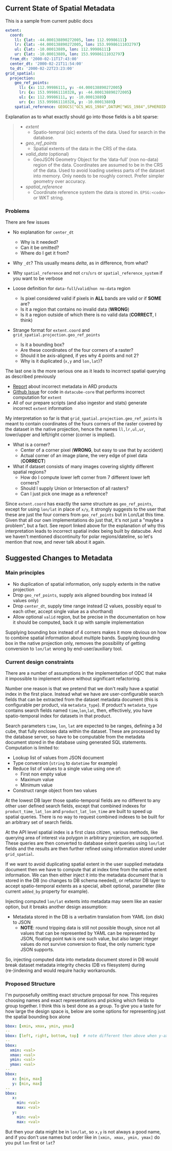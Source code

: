 ## Current State of Spatial Metadata

This is a sample from current public docs

```yaml
extent:
  coord:
    ll: {lat: -44.000138890272005, lon: 112.99986111}
    lr: {lat: -44.000138890272005, lon: 153.99986111032797}
    ul: {lat: -10.00013889, lon: 112.99986111}
    ur: {lat: -10.00013889, lon: 153.99986111032797}
  from_dt: '2000-02-11T17:43:00'
  center_dt: '2000-02-21T11:54:00'
  to_dt: '2000-02-22T23:23:00'
grid_spatial:
  projection:
    geo_ref_points:
      ll: {x: 112.99986111, y: -44.000138890272005}
      lr: {x: 153.999861110328, y: -44.000138890272005}
      ul: {x: 112.99986111, y: -10.00013889}
      ur: {x: 153.999861110328, y: -10.00013889}
    spatial_reference: GEOGCS["GCS_WGS_1984",DATUM["WGS_1984",SPHEROID["WGS_84",6378137.0,298.257223563]],PRIMEM["Greenwich",0.0],UNIT["degree",0.0174532925199433],AUTHORITY["EPSG","4326"]]
```

Explanation as to what exactly should go into those fields is a bit sparse:

>- *extent*
>   - Spatio-tempral (sic) extents of the data. Used for search in the database.
>- *geo_ref_points*
>   - Spatial extents of the data in the CRS of the data.
>- *valid_data* (optional)
>   - GeoJSON Geometry Object for the ‘data-full’ (non no-data) region of the data. Coordinates are assumed to be in the CRS of the data. Used to avoid loading useless parts of the dataset into memory. Only needs to be roughly correct. Prefer simpler geometry over accuracy.
>- *spatial_reference*
>   - Coordinate reference system the data is stored in. `EPSG:<code>` or WKT string.

### Problems

There are few issues

- No explanation for `center_dt`
   - Why is it needed?
   - Can it be omitted?
   - Where do I get it from?

- Why `_dt`? This usually means *delta*, as in difference, from what?

- Why `spatial_reference` and not `crs`/`srs` or `spatial_reference_system` if you want to be verbose

- Loose definition for `data-full`/`valid`/`non no-data` region
   - Is pixel considered valid if pixels in **ALL**  bands are valid or if **SOME** are?
   - Is it a region that contains no invalid data (**WRONG**)
   - Is it a region outside of which there is no valid data (**CORRECT**, I think)

- Strange format for `extent.coord` and `grid_spatial.projection.geo_ref_points`
   - Is it a bounding box?
   - Are these coordinates of the four corners of a raster?
   - Should it be axis-aligned, if yes why 4 points and not 2?
   - Why is it duplicated (`x,y` and `lon,lat`)?

The last one is the more serious one as it leads to incorrect spatial querying as described previously

- [Report](https://s3-ap-southeast-2.amazonaws.com/ga-aws-dea-dev-users/u60936/Datacube-Spatial-Query-Problem.html) about incorrect metadata in ARD products
- [Github Issue](https://github.com/opendatacube/datacube-core/issues/537) for code in `datacube-core` that performs incorrect computation for `extent`
- All of our prepare scripts (and also ingestor and stats) generate incorrect `extent` information

My interpretation so far is that `grid_spatial.projection.geo_ref_points` is meant to contain coordinates of the fours corners of the raster covered by the dataset in the native projection, hence the names `ll,lr,ul,ur`, lower/upper and left/right corner (corner is implied).

- What is a corner?
  - Center of a corner pixel (**WRONG**, but easy to use that by accident)
  - Actual corner of an image plane, the very edge of pixel data (**CORRECT**)
- What if dataset consists of many images covering slightly different spatial regions?
  - How do I compute lower left corner from 7 different lower left corners?
  - Should I supply Union or Intersection of all rasters?
  - Can I just pick one image as a reference?

Since `extent.coord` has exactly the same structure as `geo_ref_points`, except for using `lon/lat` in place of `x/y`, it strongly suggests to the user that these are just the four corners from `geo_ref_points` but in Lon/Lat this time. Given that all our own implementations do just that, it's not just a "maybe a problem", but a fact. See report linked above for the explanation of why this interpretation leads to incorrect spatial index being built by datacube. And we haven't mentioned discontinuity for polar regions/dateline, so let's mention that now, and never talk about it again.


## Suggested Changes to Metadata

### Main principles

- No duplication of spatial information, only supply extents in the native projection
- Drop `geo_ref_points`, supply axis aligned bounding box instead (4 values only)
- Drop `center_dt`, supply time range instead (2 values, possibly equal to each other, accept single value as a shorthand)
- Allow optional `valid` region, but be precise in the documentation on how it should be computed, back it up with sample implementation

Supplying bounding box instead of 4 corners makes it more obvious on how to combine spatial information about multiple bands. Supplying bounding box in the native projection only, removes the possibility of getting conversion to `lon/lat` wrong by end-user/auxiliary tool.

### Current design constraints

There are a number of assumptions in the implementation of ODC that make it impossible to implement above without significant refactoring.

Number one reason is that we pretend that we don't really have a spatial index in the first place. Instead what we have are user-configurable search fields that can be extracted from the dataset metadata document (this is configurable per product, via `metadata_type`). If product's `metadata_type` contains search fields named `time`,`lon`,`lat`, then, effectively, you have spatio-temporal index for datasets in that product.

Search parameters `time`, `lon`, `lat` are expected to be ranges, defining a 3d cube, that fully encloses data within the dataset. These are processed by the database server, so have to be computable from the metadata document stored in the database using generated SQL statements. Computation is limited to:

- Lookup list of values from JSON document
- Type conversion (`string` to `datetime` for example)
- Reduce list of values to a single value using one of:
  - First non empty value
  - Maximum value
  - Minimum value
- Construct range object from two values

At the lowest DB layer those spatio-temporal fields are no different to any other user defined search fields, except that combined indexes for `product_time_lat_lon` and `product_lat_lon_time` are built to speed up spatial queries. There is no way to request combined indexes to be built for an arbitrary set of search fields.

At the API level spatial index is a first class citizen, various methods, like querying area of interest via polygon in arbitrary projection, are supported. These queries are then converted to database extent queries using `lon/lat` fields and the results are then further refined using information stored under `grid_spatial`.

If we want to avoid duplicating spatial extent in the user supplied metadata document then we have to compute that at index time from the native extent information. We can then either inject it into the metadata document that is stored in the DB (no changes to DB schema needed), or refactor DB layer to accept spatio-temporal extents as a special, albeit optional, parameter (like current `added_by` property for example).

Injecting computed `lon/lat` extents into metadata may seem like an easier option, but it breaks another design assumption:

- Metadata stored in the DB is a verbatim translation from YAML (on disk) to JSON
  - **NOTE**: round tripping data is still not possible though, since not all values that can be represented by YAML can be represented by JSON, floating point `NaN` is one such value, but also larger integer values do not survive conversion to float, the only numeric type JSON supports.

So, injecting computed data into metadata document stored in DB would break dataset metadata integrity checks (DB vs filesystem) during (re-)indexing and would require hacky workarounds.


### Proposed Structure

I'm purposefully omitting exact structure proposal for now. This requires choosing names and exact representations and picking which fields to group together. I think this is best done as a group. To give you a taste for how large the design space is, below are some options for representing just the spatial bounding box alone

```yaml
bbox: [xmin, xmax, ymin, ymax]
--
bbox: [left, right, bottom, top]  # note different then above when y-axis has negative as top
--
bbox:
  xmin: <val>
  xmax: <val>
  ymin: <val>
  ymax: <val>
--
bbox:
   x: [min, max]
   y: [min, max]
--
bbox:
   x:
     min: <val>
     max: <val>
   y:
     min: <val>
     max: <val>
```

But then your data might be in `lon/lat`, so `x,y` is not always a good name, and if you don't use names but order like in `[xmin, xmax, ymin, ymax]` do you put `lon` first or `lat`?
